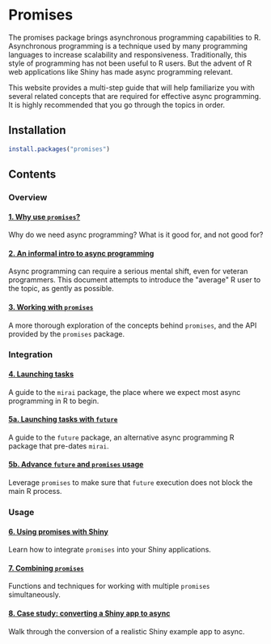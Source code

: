 # Promises

The promises package brings asynchronous programming capabilities to R. Asynchronous programming is a technique used by many programming languages to increase scalability and responsiveness. Traditionally, this style of programming has not been useful to R users. But the advent of R web applications like Shiny has made async programming relevant.

This website provides a multi-step guide that will help familiarize you with several related concepts that are required for effective async programming. It is highly recommended that you go through the topics in order.

## Installation

```r
install.packages("promises")
```

<style>
.contents a.anchor { display: none; }
</style>

## Contents

### Overview

#### [1. Why use `promises`?](articles/promises_01_motivation.html)

Why do we need async programming? What is it good for, and not good for?

#### [2. An informal intro to async programming](articles/promises_02_intro.html)

Async programming can require a serious mental shift, even for veteran programmers. This document attempts to introduce the "average" R user to the topic, as gently as possible.

#### [3. Working with `promises`](articles/promises_03_overview.html)

A more thorough exploration of the concepts behind `promises`, and the API provided by the `promises` package.

### Integration

#### [4. Launching tasks](articles/promises_04_mirai.html)

A guide to the `mirai` package, the place where we expect most async programming in R to begin.

#### [5a. Launching tasks with `future`](articles/promises_05a_futures.html)

A guide to the `future` package, an alternative async programming R package that pre-dates `mirai`.

#### [5b. Advance `future` and `promises` usage](articles/promises_05b_future_promise.html)

Leverage `promises` to make sure that `future` execution does not block the main R process.

### Usage

#### [6. Using promises with Shiny](articles/promises_06_shiny.html)

Learn how to integrate `promises` into your Shiny applications.

#### [7. Combining `promises`](articles/promises_07_combining.html)

Functions and techniques for working with multiple `promises` simultaneously.

#### [8. Case study: converting a Shiny app to async](articles/promises_08_casestudy.html)

Walk through the conversion of a realistic Shiny example app to async.
